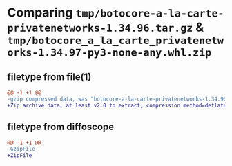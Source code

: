 # Comparing `tmp/botocore-a-la-carte-privatenetworks-1.34.96.tar.gz` & `tmp/botocore_a_la_carte_privatenetworks-1.34.97-py3-none-any.whl.zip`

## filetype from file(1)

```diff
@@ -1 +1 @@
-gzip compressed data, was "botocore-a-la-carte-privatenetworks-1.34.96.tar", last modified: Thu May  2 01:01:33 2024, max compression
+Zip archive data, at least v2.0 to extract, compression method=deflate
```

## filetype from diffoscope

```diff
@@ -1 +1 @@
-GzipFile
+ZipFile
```

